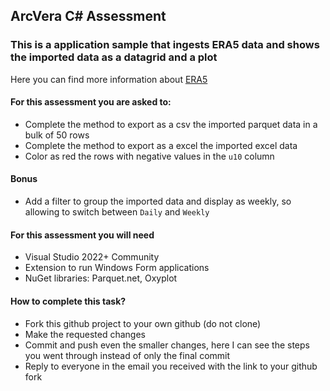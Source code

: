 ﻿## ArcVera C# Assessment

### This is a application sample that ingests ERA5 data and shows the imported data as a datagrid and a plot
Here you can find more information about [ERA5](https://cds.climate.copernicus.eu/)

#### For this assessment you are asked to:
* Complete the method to export as a csv the imported parquet data in a bulk of 50 rows
* Complete the method to export as a excel the imported excel data
* Color as red the rows with negative values in the `u10` column

#### Bonus
* Add a filter to group the imported data and display as weekly, so allowing to switch between `Daily` and `Weekly`

#### For this assessment you will need
* Visual Studio 2022+ Community
* Extension to run Windows Form applications
* NuGet libraries: Parquet.net, Oxyplot

#### How to complete this task?
* Fork this github project to your own github (do not clone)
* Make the requested changes
* Commit and push even the smaller changes, here I can see the steps you went through instead of only the final commit
* Reply to everyone in the email you received with the link to your github fork